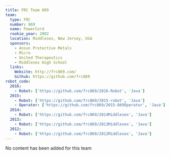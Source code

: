 ```yaml
---
title: FRC Team 869
team:
  type: FRC
  number: 869
  name: PowerCord
  rookie_year: 2002
  location: Middlesex, New Jersey, USA
  sponsors:
    - Ansun Protective Metals
    - Micro
    - United Therapeutics
    - Middlesex High School
  links:
    Website: http://frc869.com/
    Github: https://github.com/frc869
robot_code:
  2016:
    - Robot: ['https://github.com/frc869/2016-Robot', 'Java']
  2015:
    - Robot: ['https://github.com/frc869/2015-robot', 'Java']
    - Operator: ['https://github.com/frc869/2015-869Operator', 'Java']
  2014:
    - Robot: ['https://github.com/frc869/2014Middlesex', 'Java']
  2013:
    - Robot: ['https://github.com/frc869/2013Middlesex', 'Java']
  2012:
    - Robot: ['https://github.com/frc869/2012Middlesex', 'Java']
---
```

No content has been added for this team